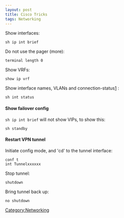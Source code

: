 ```yaml
---
layout: post 
title: Cisco Tricks
tags: Networking
---
```


Show interfaces:

    sh ip int brief

Do not use the pager (more):

    terminal length 0

Show VRFs:

    show ip vrf

Show interface names, VLANs and
connection-status[1](http://www.cisco.com/en/US/products/hw/switches/ps700/products_tech_note09186a008015bfd6.shtml#conno)
:

    sh int status

#### Show failover config

`sh ip int brief` will not show VIPs, to show this:

    sh standby

#### Restart VPN tunnel

Initiate config mode, and \'cd\' to the tunnel interface:

    conf t
    int Tunnelxxxxxx

Stop tunnel:

    shutdown

Bring tunnel back up:

    no shutdown

[Category:Networking](Category:Networking "wikilink")
